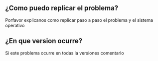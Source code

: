 ## ¿Como puedo replicar el problema?
Porfavor explicanos como replicar paso a paso el problema y el sistema operativo
## ¿En que version ocurre?
Si este problema ocurre en todas la versiones comentarlo
